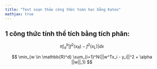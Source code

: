 ```yaml
---
title: "Test soạn thảo công thức toán học bằng Katex"
mathjax: true
---
```

## 1 công thức tính thể tích bằng tích phân:
$$
\pi \int_{a}^{b}|f^2(x_{R})-f^2(x_{L})|dx
$$

$$ 
\min_{w \in \mathbb{R}^d} \sum_{i=1}^N{||w^Tx_i - y_i||^2 + \alpha ||w||_1} 
$$


